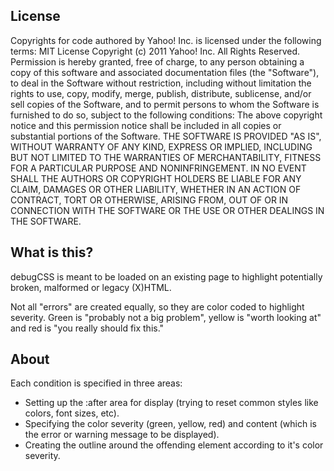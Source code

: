 License
---
Copyrights for code authored by Yahoo! Inc. is licensed under the following terms:
MIT License
Copyright (c) 2011 Yahoo! Inc. All Rights Reserved.
Permission is hereby granted, free of charge, to any person obtaining a copy of this software and associated documentation files (the "Software"), to deal in the Software without restriction, including without limitation the rights to use, copy, modify, merge, publish, distribute, sublicense, and/or sell copies of the Software, and to permit persons to whom the Software is furnished to do so, subject to the following conditions:
The above copyright notice and this permission notice shall be included in all copies or substantial portions of the Software.
THE SOFTWARE IS PROVIDED "AS IS", WITHOUT WARRANTY OF ANY KIND, EXPRESS OR IMPLIED, INCLUDING BUT NOT LIMITED TO THE WARRANTIES OF MERCHANTABILITY, FITNESS FOR A PARTICULAR PURPOSE AND NONINFRINGEMENT. IN NO EVENT SHALL THE AUTHORS OR COPYRIGHT HOLDERS BE LIABLE FOR ANY CLAIM, DAMAGES OR OTHER LIABILITY, WHETHER IN AN ACTION OF CONTRACT, TORT OR OTHERWISE, ARISING FROM, OUT OF OR IN CONNECTION WITH THE SOFTWARE OR THE USE OR OTHER DEALINGS IN THE SOFTWARE.

What is this?
---
debugCSS is meant to be loaded on an existing page to highlight potentially broken, malformed or legacy (X)HTML.

Not all "errors" are created equally, so they are color coded to highlight severity.  Green is "probably not a big problem", yellow is "worth looking at" and red is "you really should fix this."

About
---
Each condition is specified in three areas:
  - Setting up the :after area for display (trying to reset common styles like colors, font sizes, etc).
  - Specifying the color severity (green, yellow, red) and content (which is the error or warning message to be displayed).
  - Creating the outline around the offending element according to it's color severity.
